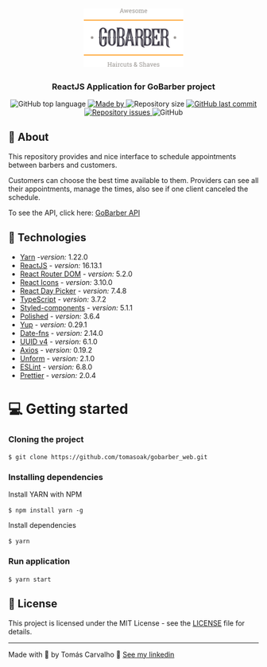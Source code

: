 <h1 align="center">
  <img alt="Logo" src="logo.svg" width="200px">
</h1>

<h3 align="center">
  ReactJS Application for GoBarber project
</h3>

<p align="center">
  <img alt="GitHub top language" src="https://img.shields.io/github/languages/top/tomasoak/gobarber_web?color=%23FF9000">

  <a href="https://www.linkedin.com/in/tomas-carvalho/" target="_blank" rel="noopener noreferrer">
    <img alt="Made by" src="https://img.shields.io/badge/made%20by-Tomas%20Carvalho-%23FF9000">
  </a>

  <img alt="Repository size" src="https://img.shields.io/github/repo-size/tomasoak/gobarber_web?color=%23FF9000">

  <a href="https://github.com/tomasoak/gobarber_web/commits/master">
    <img alt="GitHub last commit" src="https://img.shields.io/github/last-commit/tomasoak/gobarber_web?color=%23FF9000">
  </a>

  <a href="https://github.com/tomasoak/gobarber_web/issues">
    <img alt="Repository issues" src="https://img.shields.io/github/issues/tomasoak/gobarber_web?color=%23FF9000">
  </a>

  <img alt="GitHub" src="https://img.shields.io/github/license/tomasoak/gobarber_web?color=%23FF9000">
</p>


## :mag_right: About

This repository provides and nice interface to schedule appointments between barbers and customers.

Customers can choose the best time available to them.
Providers can see all their appointments, manage the times, also see if one client canceled the schedule.

To see the API, click here: [GoBarber API](https://github.com/tomasoak/gobarber_api)

## :rocket: Technologies

- [Yarn](https://classic.yarnpkg.com/lang/en/) -*version:* 1.22.0
- [ReactJS](https://reactjs.org/) - *version:* 16.13.1
- [React Router DOM](https://reactrouter.com/) - *version:* 5.2.0
- [React Icons](https://react-icons.github.io/react-icons/#/) - *version:* 3.10.0
- [React Day Picker](https://reactdatepicker.com/) - *version:* 7.4.8
- [TypeScript](https://www.typescriptlang.org/) - *version:* 3.7.2
- [Styled-components](https://styled-components.com/docs/basics) - *version:* 5.1.1
- [Polished](https://github.com/styled-components/polished) - *version:* 3.6.4
- [Yup](https://github.com/jquense/yup) - *version:* 0.29.1
- [Date-fns](https://date-fns.org/) - *version:* 2.14.0
- [UUID v4](https://github.com/thenativeweb/uuidv4/) - *version:* 6.1.0
- [Axios](https://github.com/axios/axios) - *version:* 0.19.2
- [Unform](https://unform.dev/) - *version:* 2.1.0
- [ESLint](https://eslint.org/) - *version:* 6.8.0
- [Prettier](https://prettier.io/) - *version:* 2.0.4


# :computer: Getting started

### Cloning the project

``` $ git clone https://github.com/tomasoak/gobarber_web.git ```

### Installing dependencies

Install YARN with NPM

``` $ npm install yarn -g ```

Install dependencies

``` $ yarn ```

### Run application

``` $ yarn start ```


## 📝 License

This project is licensed under the MIT License - see the [LICENSE](LICENSE) file for details.

---

Made with 💜 by Tomás Carvalho 👋 [See my linkedin](https://www.linkedin.com/in/tomas-carvalho/)

